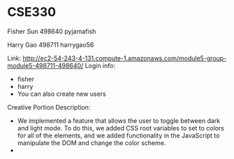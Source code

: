 # CSE330
Fisher Sun
498640
pyjamafish

Harry Gao
498711
harrygao56

Link: http://ec2-54-243-4-131.compute-1.amazonaws.com/module5-group-module5-498711-498640/
Login info:
- fisher
- harry
- You can also create new users

Creative Portion Description:
- We implemented a feature that allows the user to toggle between dark and light mode. To do this, we added CSS root variables to set to colors for all of the elements, and we added functionality in the JavaScript to manipulate the DOM and change the color scheme.
- 